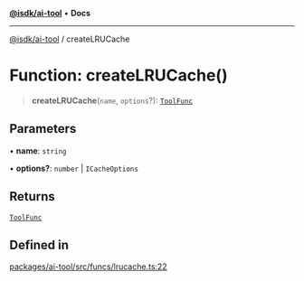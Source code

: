 [**@isdk/ai-tool**](../README.md) • **Docs**

***

[@isdk/ai-tool](../globals.md) / createLRUCache

# Function: createLRUCache()

> **createLRUCache**(`name`, `options`?): [`ToolFunc`](../classes/ToolFunc.md)

## Parameters

• **name**: `string`

• **options?**: `number` \| `ICacheOptions`

## Returns

[`ToolFunc`](../classes/ToolFunc.md)

## Defined in

[packages/ai-tool/src/funcs/lrucache.ts:22](https://github.com/isdk/ai-tool.js/blob/37ada542a786fbbc770f2d61beb564f6e603941d/src/funcs/lrucache.ts#L22)
